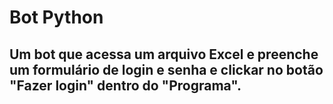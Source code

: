 # Bot Python

## Um bot que acessa um arquivo Excel e preenche um formulário de login e senha e clickar no botão "Fazer login" dentro do "Programa".
